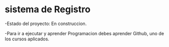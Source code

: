 <h1>sistema de Registro</h1>
-Estado del proyecto: En construccion.

-Para ir a ejecutar  y aprender Programacion debes aprender Github, uno de los cursos aplicados.
